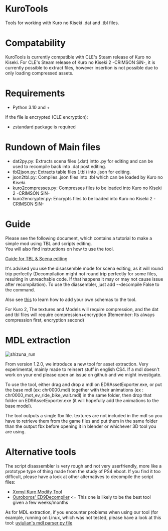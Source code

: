 # KuroTools
Tools for working with Kuro no Kiseki .dat and .tbl files.

# Compatability
KuroTools is currently compatible with CLE's Steam release of Kuro no Kiseki. For CLE's Steam release of Kuro no Kiseki 2 -CRIMSON SiN-, it is currently possible to extract files, however insertion is not possible due to only loading compressed assets.

# Requirements
- Python 3.10 and +

If the file is encrypted (CLE encryption):
- zstandard package is required

# Rundown of Main files
- dat2py.py: Extracts scena files (.dat) intto .py for editing and can be used to recompile back into .dat post editing.
- tbl2json.py: Extracts table files (.tbl) into .json for editing.
- json2tbl.py: Compiles .json files into .tbl which can be loaded by Kuro no Kiseki.
- kuro2compresses.py: Compresses files to be loaded into Kuro no Kiseki 2 -CRIMSON SiN-
- kuro2encrypter.py: Encrypts files to be loaded into Kuro no Kiseki 2 -CRIMSON SiN-

# Guide
Please see the following document, which contains a tutorial to make a simple mod using TBL and scripts editing.\
You will also find instructions on how to use the tool.

[Guide for TBL & Scena editing](https://docs.google.com/document/d/19ajbTZzda54i5xZWDLXOq0oOVQrhJYXU9rmgz3Ya3Bc/edit?usp=sharing)

It's advised you use the disassemble mode for scena editing, as it will round trip perfectly (Decompilation might not round trip perfectly for some files, resulting in unreachable code. If that happens it may or may not cause issue after recompilation). To use the diassembler, just add --decompile False to the command.

Also see [this](https://docs.google.com/document/d/1n_nECCpRQJacN2i3g4gAVZtsiHF1Bg2XzVwrp7oOGl8/edit?usp=sharing) to learn how to add your own schemas to the tool.
 
For Kuro 2, The textures and Models will require compression, and the dat and tbl files will require compression+encryption (Remember: Its always compression first, encryption second) 

# MDL extraction
![shizuna_run](https://user-images.githubusercontent.com/69110695/185493665-86b7cf3f-23a2-40e7-84d2-cb868ba66348.gif)

From version 1.2.0, we introduce a new tool for asset extraction. Very experimental, mainly made to reinsert stuff in english CS4. If a mdl doesn't work on your end please open an issue on github and we might investigate.

To use the tool, either drag and drop a mdl on ED9AssetExporter.exe, or put the base mdl (ex: chr0000.mdl) together with their animations (ex : chr0000_mot_ev_ride_bike_wait.mdl) in the same folder, then drop that folder on ED9AssetExporter.exe (it will hopefully add the animations to the base model).

The tool outputs a single fbx file.
textures are not included in the mdl so you have to retrieve them from the game files and put them in the same folder than the output fbx before opening it in blender or whichever 3D tool you are using.
# Alternative tools

The script disassembler is very rough and not very userfriendly, more like a prototype type of thing made from the study of PS4 eboot. If you find it too difficult, please have a look at other alternatives to decompile the script files:
- [Xxmyl Kuro Modify Tool](https://github.com/Xxmyl/KuroModifyTool/tree/v0.5-beta/KuroModifyTool)
- [Ouroboros' ED9Decompiler](https://github.com/Ouroboros/Falcom/tree/master/Decompiler2/Falcom/ED9) <= This one is likely to be the best tool given a few weeks/months

As for MDL extraction, if you encounter problems when using our tool (for example, running on Linux, which was not tested, please have a look at this tool:
[uyjulian's mdl parser py file](https://gist.github.com/uyjulian/9a9d6395682dac55d113b503b1172009)

